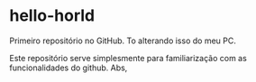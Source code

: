 # hello-horld
Primeiro repositório no GitHub.
To alterando isso do meu PC.

Este repositório serve simplesmente para familiarização com as funcionalidades do github.
Abs,
